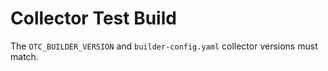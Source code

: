 # Collector Test Build

The `OTC_BUILDER_VERSION` and `builder-config.yaml` collector versions must match.